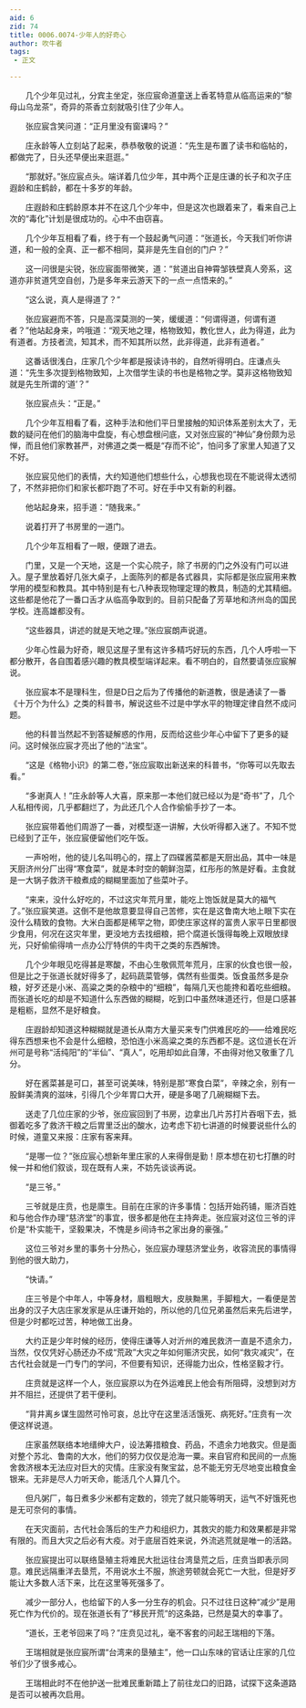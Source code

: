 ```yaml
---
aid: 6
zid: 74
title: 0006.0074-少年人的好奇心
author: 吹牛者
tags: 
 - 正文

---
```




　　几个少年见过礼，分宾主坐定，张应宸命道童送上香茗特意从临高运来的“黎母山乌龙茶”，奇异的茶香立刻就吸引住了少年人。

　　张应宸含笑问道：“正月里没有窗课吗？”

　　庄永龄等人立刻站了起来，恭恭敬敬的说道：“先生是布置了读书和临帖的，都做完了，日头还早便出来逛逛。”

　　“那就好。”张应宸点头。端详着几位少年，其中两个正是庄谦的长子和次子庄遐龄和庄鹤龄，都在十多岁的年龄。

　　庄遐龄和庄鹤龄原本并不在这几个少年中，但是这次也跟着来了，看来自己上次的“毒化”计划是很成功的。心中不由窃喜。

　　几个少年互相看了看，终于有一个鼓起勇气问道：“张道长，今天我们听你讲道，和一般的全真、正一都不相同，莫非是先生自创的门户？”

　　这一问很是尖锐，张应宸面带微笑，道：“贫道出自神霄邹铁壁真人旁系，这道亦非贫道凭空自创，乃是多年来云游天下的一点一点悟来的。”

　　“这么说，真人是得道了？”

　　张应宸避而不答，只是高深莫测的一笑，缓缓道：“何谓得道，何谓有道者？”他站起身来，吟哦道：“观天地之理，格物致知，教化世人，此为得道，此为有道者。方技者流，知其术，而不知其所以然，此非得道，此非有道者。”

　　这番话很浅白，庄家几个少年都是报读诗书的，自然听得明白。庄谦点头道：“先生多次提到格物致知，上次借学生读的书也是格物之学。莫非这格物致知就是先生所谓的‘道’？”

　　张应宸点头：“正是。”

　　几个少年互相看了看，这种手法和他们平日里接触的知识体系差别太大了，无数的疑问在他们的脑海中盘旋，有心想盘根问底，又对张应宸的“神仙”身份颇为忌惮，而且他们家教甚严，对佛道之类一概是“存而不论”，怕问多了家里人知道了又不好。

　　张应宸见他们的表情，大约知道他们想些什么，心想我也现在不能说得太透彻了，不然非把你们和家长都吓跑了不可。好在手中又有新的利器。

　　他站起身来，招手道：“随我来。”

　　说着打开了书房里的一道门。

　　几个少年互相看了一眼，便跟了进去。

　　门里，又是一个天地，这是一个实心院子，除了书房的门之外没有门可以进入。屋子里放着好几张大桌子，上面陈列的都是各式器具，实际都是张应宸用来教学用的模型和教具。其中特别是有七八种表现物理定理的教具，制造的尤其精细。这些都是他花了一番口舌才从临高争取到的。目前只配备了芳草地和济州岛的国民学校。连高雄都没有。

　　“这些器具，讲述的就是天地之理。”张应宸朗声说道。

　　少年心性最为好奇，眼见这屋子里有这许多精巧好玩的东西，几个人呼啦一下都分散开，各自围着感兴趣的教具模型端详起来。看不明白的，自然要请张应宸解说。

　　张应宸本不是理科生，但是D日之后为了传播他的新道教，很是通读了一番《十万个为什么》之类的科普书，解说这些不过是中学水平的物理定律自然不成问题。

　　他的科普当然起不到答疑解惑的作用，反而给这些少年心中留下了更多的疑问。这时候张应宸才亮出了他的“法宝”。

　　“这是《格物小识》的第二卷，”张应宸取出新送来的科普书，“你等可以先取去看。”

　　“多谢真人！”庄永龄等人大喜，原来那一本他们就已经以为是“奇书”了，几个人私相传阅，几乎都翻烂了，为此还几个人合作偷偷手抄了一本。

　　张应宸带着他们周游了一番，对模型逐一讲解，大伙听得都入迷了。不知不觉已经到了正午，张应宸便留他们吃午饭。

　　一声吩咐，他的徒儿名叫明心的，摆上了四碟酱菜都是天厨出品，其中一味是天厨济州分厂出得“寒食菜”，就是本时空的朝鲜泡菜，红彤彤的煞是好看。主食就是一大锅子救济干粮煮成的糊糊里面加了些菜叶子。

　　“来来，没什么好吃的，不过这灾年荒月里，能吃上饱饭就是莫大的福气了。”张应宸笑道。这倒不是他故意要显得自己苦修，实在是这鲁南大地上眼下实在没什么精致的食物。大米白面都是稀罕之物，即使庄家这样的富贵人家平日里都很少食用，何况在这灾年里，更没地方去找细粮，把个腐道长饿得每晚上双眼放绿光，只好偷偷得啃一点办公厅特供的牛肉干之类的东西解馋。

　　几个少年眼见吃得甚是寒酸，不由心生敬佩荒年荒月，庄家的伙食也很一般，但是比之于张道长就好得多了，起码蔬菜管够，偶然有些蛋类。饭食虽然多是杂粮，好歹还是小米、高粱之类的杂粮中的“细粮”，每隔几天也能搀和着吃些细粮。而张道长吃的却是不知道什么东西做的糊糊，吃到口中虽然味道还行，但是口感甚是粗粝，显然不是好粮食。

　　庄遐龄却知道这种糊糊就是道长从南方大量买来专门供难民吃的——给难民吃得东西想来也不会是什么细粮，恐怕连小米高粱之类的东西都不是。这位道长在沂州可是号称“活纯阳”的“半仙”、“真人”，吃用却如此自薄，不由得对他又敬重了几分。

　　好在酱菜甚是可口，甚至可说美味，特别是那“寒食白菜”，辛辣之余，别有一股鲜美清爽的滋味，引得几个少年胃口大开，硬是多喝了几碗糊糊下去。

　　送走了几位庄家的少爷，张应宸回到了书房，边拿出几片苏打片吞咽下去，抵御着吃多了救济干粮之后胃里泛出的酸水，边考虑下初七讲道的时候要说些什么的时候，道童又来报：庄家有客来拜。

　　“是哪一位？”张应宸心想新年里庄家的人来得倒是勤！原本想在初七打醮的时候一并和他们叙谈，现在既有人来，不妨先谈谈再说。

　　“是三爷。”

　　三爷就是庄贲，也是廪生。目前在庄家的许多事情：包括开始药铺，赈济百姓和与他合作办理“慈济堂”的事宜，很多都是他在主持奔走。张应宸对这位三爷的评价是“朴实能干，坚毅果决，不愧是乡间诗书之家出身的豪强。”

　　这位三爷对乡里的事务十分热心，张应宸办理慈济堂业务，收容流民的事情得到他的很大助力，

　　“快请。”

　　庄三爷是个中年人，中等身材，眉粗眼大，皮肤黝黑，手脚粗大，一看便是苦出身的汉子大店庄家发家是从庄谦开始的，所以他的几位兄弟虽然后来先后进学，但是少时都吃过苦，种地做工出身。

　　大约正是少年时候的经历，使得庄谦等人对沂州的难民救济一直是不遗余力，当然，仅仅凭好心肠还办不成“荒政”大灾之年如何赈济灾民，如何“救灾减灾”，在古代社会就是一门专门的学问，不但要有知识，还得能力出众，性格坚毅才行。

　　庄贲就是这样一个人，张应宸原以为在外运难民上他会有所阻碍，没想到对方并不阻拦，还提供了若干便利。

　　“背井离乡谋生固然可怜可哀，总比守在这里活活饿死、病死好。”庄贲有一次便这样说道。

　　庄家虽然联络本地缙绅大户，设法筹措粮食、药品，不遗余力地救灾。但是面对整个苏北、鲁南的大水，他们的努力仅仅是沧海一粟。来自官府和民间的一点施舍救济根本无法应对巨大的灾情。庄家没有聚宝盆，总不能无穷无尽地变出粮食金银来。无非是尽人力听天命，能活几个人算几个。

　　但凡粥厂，每日煮多少米都有定数的，领完了就只能等明天，运气不好饿死也是无可奈何的事情。

　　在天灾面前，古代社会落后的生产力和组织力，其救灾的能力和效果都是非常有限的。而且大灾之后必有大疫。对于底层百姓来说，外流逃荒就是唯一的活路。

　　张应宸提出可以联络垦殖主将难民大批运往台湾垦荒之后，庄贲当即表示同意。难民远隔重洋去垦荒，不用说水土不服，旅途劳顿就会死亡一大批，但是好歹能让大多数人活下来，比在这里等死强多了。

　　减少一部分人，也给留下的人多一分生存的机会。只不过往日这种“减少”是用死亡作为代价的。现在张道长有了“移民开荒”的这条路，已然是莫大的幸事了。

　　“道长，王老爷回来了吗？”庄贲见过礼，毫不客套的问起王瑞相的下落。

　　王瑞相就是张应宸所谓“台湾来的垦殖主”，他一口山东味的官话让庄家的几位爷们少了很多戒心。

　　王瑞相此时不在他护送一批难民重新踏上了前往龙口的旧路，试探下这条道路是否可以被再次启用。


